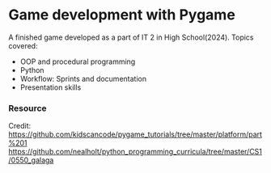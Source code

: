 # Game development with Pygame

A finished game developed as a part of IT 2 in High School(2024). Topics covered:

- OOP and procedural programming
- Python
- Workflow: Sprints and documentation
- Presentation skills

### Resource
Credit: https://github.com/kidscancode/pygame_tutorials/tree/master/platform/part%201
https://github.com/nealholt/python_programming_curricula/tree/master/CS1/0550_galaga
